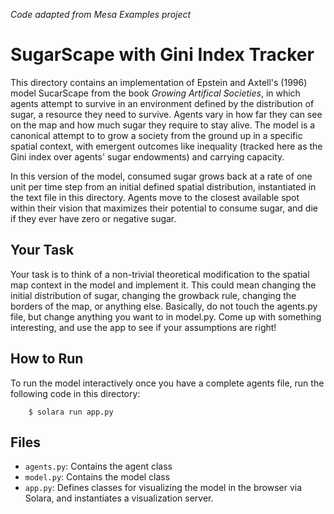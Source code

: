 *Code adapted from Mesa Examples project*

# SugarScape with Gini Index Tracker

This directory contains an implementation of Epstein and Axtell's (1996) model SucarScape from the book *Growing Artifical Societies*, in which agents attempt to survive in an environment defined by the distribution of sugar, a resource they need to survive. Agents vary in how far they can see on the map and how much sugar they require to stay alive. The model is a canonical attempt to to grow a society from the ground up in a specific spatial context, with emergent outcomes like inequality (tracked here as the Gini index over agents' sugar endowments) and carrying capacity.

In this version of the model, consumed sugar grows back at a rate of one unit per time step from an initial defined spatial distribution, instantiated in the text file in this directory. Agents move to the closest available spot within their vision that maximizes their potential to consume sugar, and die if they ever have zero or negative sugar.

## Your Task

Your task is to think of a non-trivial theoretical modification to the spatial map context in the model and implement it. This could mean changing the initial distribution of sugar, changing the growback rule, changing the borders of the map, or anything else. Basically, do not touch the agents.py file, but change anything you want to in model.py. Come up with something interesting, and use the app to see if your assumptions are right!

## How to Run

To run the model interactively once you have a complete agents file, run the following code in this directory:

```
    $ solara run app.py
```

## Files

* ``agents.py``: Contains the agent class
* ``model.py``: Contains the model class
* ``app.py``: Defines classes for visualizing the model in the browser via Solara, and instantiates a visualization server.

